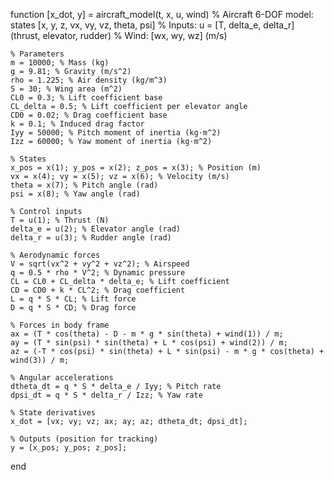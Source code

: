 function [x_dot, y] = aircraft_model(t, x, u, wind)
    % Aircraft 6-DOF model: states [x, y, z, vx, vy, vz, theta, psi]
    % Inputs: u = [T, delta_e, delta_r] (thrust, elevator, rudder)
    % Wind: [wx, wy, wz] (m/s)
    
    % Parameters
    m = 10000; % Mass (kg)
    g = 9.81; % Gravity (m/s^2)
    rho = 1.225; % Air density (kg/m^3)
    S = 30; % Wing area (m^2)
    CL0 = 0.3; % Lift coefficient base
    CL_delta = 0.5; % Lift coefficient per elevator angle
    CD0 = 0.02; % Drag coefficient base
    k = 0.1; % Induced drag factor
    Iyy = 50000; % Pitch moment of inertia (kg·m^2)
    Izz = 60000; % Yaw moment of inertia (kg·m^2)
    
    % States
    x_pos = x(1); y_pos = x(2); z_pos = x(3); % Position (m)
    vx = x(4); vy = x(5); vz = x(6); % Velocity (m/s)
    theta = x(7); % Pitch angle (rad)
    psi = x(8); % Yaw angle (rad)
    
    % Control inputs
    T = u(1); % Thrust (N)
    delta_e = u(2); % Elevator angle (rad)
    delta_r = u(3); % Rudder angle (rad)
    
    % Aerodynamic forces
    V = sqrt(vx^2 + vy^2 + vz^2); % Airspeed
    q = 0.5 * rho * V^2; % Dynamic pressure
    CL = CL0 + CL_delta * delta_e; % Lift coefficient
    CD = CD0 + k * CL^2; % Drag coefficient
    L = q * S * CL; % Lift force
    D = q * S * CD; % Drag force
    
    % Forces in body frame
    ax = (T * cos(theta) - D - m * g * sin(theta) + wind(1)) / m;
    ay = (T * sin(psi) * sin(theta) + L * cos(psi) + wind(2)) / m;
    az = (-T * cos(psi) * sin(theta) + L * sin(psi) - m * g * cos(theta) + wind(3)) / m;
    
    % Angular accelerations
    dtheta_dt = q * S * delta_e / Iyy; % Pitch rate
    dpsi_dt = q * S * delta_r / Izz; % Yaw rate
    
    % State derivatives
    x_dot = [vx; vy; vz; ax; ay; az; dtheta_dt; dpsi_dt];
    
    % Outputs (position for tracking)
    y = [x_pos; y_pos; z_pos];
end
